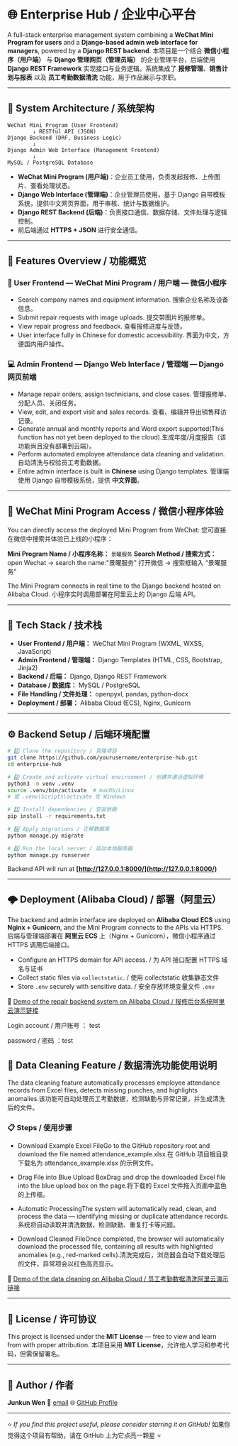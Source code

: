 # 🌐 Enterprise Hub / 企业中心平台

A full-stack enterprise management system combining a **WeChat Mini Program for users** and a **Django-based admin web interface for managers**, powered by a **Django REST backend**.
本项目是一个结合 **微信小程序（用户端）** 与 **Django 管理网页（管理员端）** 的企业管理平台，后端使用 **Django REST Framework** 实现接口与业务逻辑。系统集成了 **报修管理**、**销售计划与报表** 以及 **员工考勤数据清洗** 功能，用于作品展示与求职。

---

## 🧠 System Architecture / 系统架构

```
WeChat Mini Program (User Frontend)
        ↓ RESTful API (JSON)
Django Backend (DRF, Business Logic)
        ↓
Django Admin Web Interface (Management Frontend)
        ↓
MySQL / PostgreSQL Database
```

* **WeChat Mini Program (用户端)**：企业员工使用，负责发起报修、上传图片、查看处理状态。
* **Django Web Interface (管理端)**：企业管理员使用，基于 Django 自带模板系统，提供中文网页界面，用于审核、统计与数据维护。
* **Django REST Backend (后端)**：负责接口通信、数据存储、文件处理与逻辑控制。
* 前后端通过 **HTTPS + JSON** 进行安全通信。

---

## 🚀 Features Overview / 功能概览

### 📱 User Frontend — WeChat Mini Program / 用户端 — 微信小程序

* Search company names and equipment information.
  搜索企业名称及设备信息。
* Submit repair requests with image uploads.
  提交带图片的报修单。
* View repair progress and feedback.
  查看报修进度与反馈。
* User interface fully in Chinese for domestic accessibility.
  界面为中文，方便国内用户操作。

### 💻 Admin Frontend — Django Web Interface / 管理端 — Django 网页前端

* Manage repair orders, assign technicians, and close cases.
  管理报修单、分配人员、关闭任务。
* View, edit, and export visit and sales records.
  查看、编辑并导出销售拜访记录。
* Generate annual and monthly reports and Word export supported(This function has not yet been deployed to the cloud).生成年度/月度报告（该功能尚且没有部署到云端）。
* Perform automated employee attendance data cleaning and validation.
  自动清洗与校验员工考勤数据。
* Entire admin interface is built in **Chinese** using Django templates.
  管理端使用 Django 自带模板系统，提供 **中文界面**。

---

## 📱 WeChat Mini Program Access / 微信小程序体验

You can directly access the deployed Mini Program from WeChat:
您可直接在微信中搜索并体验已上线的小程序：

**Mini Program Name / 小程序名称：** `景曜服务`
**Search Method / 搜索方式：** open Wechat -> search the name:"景曜服务"  打开微信 → 搜索框输入 “景曜服务”

The Mini Program connects in real time to the Django backend hosted on Alibaba Cloud.
小程序实时调用部署在阿里云上的 Django 后端 API。

---

## 🧩 Tech Stack / 技术栈

* **User Frontend / 用户端：** WeChat Mini Program (WXML, WXSS, JavaScript)
* **Admin Frontend / 管理端：** Django Templates (HTML, CSS, Bootstrap, Jinja2)
* **Backend / 后端：** Django, Django REST Framework
* **Database / 数据库：** MySQL / PostgreSQL
* **File Handling / 文件处理：** openpyxl, pandas, python-docx
* **Deployment / 部署：** Alibaba Cloud (ECS), Nginx, Gunicorn

---

## ⚙️ Backend Setup / 后端环境配置

```bash
# 1️⃣ Clone the repository / 克隆项目
git clone https://github.com/yourusername/enterprise-hub.git
cd enterprise-hub

# 2️⃣ Create and activate virtual environment / 创建并激活虚拟环境
python3 -m venv .venv
source .venv/bin/activate  # macOS/Linux
# 或 .venv\Scripts\activate 在 Windows

# 3️⃣ Install dependencies / 安装依赖
pip install -r requirements.txt

# 4️⃣ Apply migrations / 迁移数据库
python manage.py migrate

# 5️⃣ Run the local server / 启动本地服务器
python manage.py runserver
```

Backend API will run at **[http://127.0.0.1:8000/](http://127.0.0.1:8000/)**

---

## 🌩️ Deployment (Alibaba Cloud) / 部署（阿里云）

The backend and admin interface are deployed on **Alibaba Cloud ECS** using **Nginx + Gunicorn**, and the Mini Program connects to the APIs via HTTPS.
后端与管理端部署在 **阿里云 ECS** 上（Nginx + Gunicorn），微信小程序通过 HTTPS 调用后端接口。

* Configure an HTTPS domain for API access. / 为 API 接口配置 HTTPS 域名与证书
* Collect static files via `collectstatic`. / 使用 collectstatic 收集静态文件
* Store `.env` securely with sensitive data. / 安全存放环境变量文件 `.env`

🔗 [Demo of the repair backend system on Alibaba Cloud / 报修后台系统阿里云演示链接](https://szjysk.xyz)

Login account / 用户账号 ： test

password / 密码 ：test

## 🧹 Data Cleaning Feature / 数据清洗功能使用说明

The data cleaning feature automatically processes employee attendance records from Excel files, detects missing punches, and highlights anomalies.该功能可自动处理员工考勤数据，检测缺勤与异常记录，并生成清洗后的文件。

### 📋 Steps / 使用步骤

* Download Example Excel FileGo to the GitHub repository root and download the file named attendance_example.xlsx.在 GitHub 项目根目录下载名为 attendance_example.xlsx 的示例文件。

* Drag File into Blue Upload BoxDrag and drop the downloaded Excel file into the blue upload box on the page.将下载的 Excel 文件拖入页面中蓝色的上传框。

* Automatic ProcessingThe system will automatically read, clean, and process the data — identifying missing or duplicate attendance records.系统将自动读取并清洗数据，检测缺勤、重复打卡等问题。

* Download Cleaned FileOnce completed, the browser will automatically download the processed file, containing all results with highlighted anomalies (e.g., red-marked cells).清洗完成后，浏览器会自动下载处理后的文件，异常项会以红色高亮显示。

🔗 [Demo of the data cleaning on Alibaba Cloud / 员工考勤数据清洗阿里云演示链接](https://szjysk.xyz/attendance_info/)

---

## 📄 License / 许可协议

This project is licensed under the **MIT License** — free to view and learn from with proper attribution.
本项目采用 **MIT License**，允许他人学习和参考代码，但需保留署名。

---

## 👤 Author / 作者

**Junkun Wen**
📧 [email](mailto:jw9697@nyu.edu)
🌐 [GitHub Profile](https://github.com/ReidenGS)

---

⭐ *If you find this project useful, please consider starring it on GitHub!*
如果你觉得这个项目有帮助，请在 GitHub 上为它点亮一颗星 ⭐
